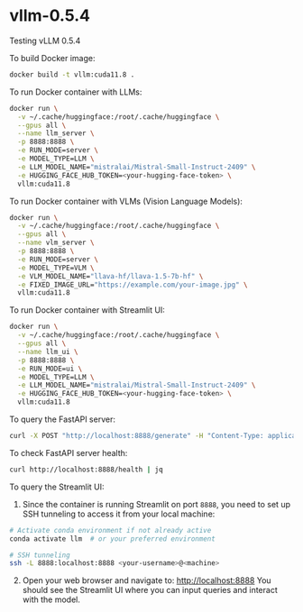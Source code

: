 # vllm-0.5.4
Testing vLLM 0.5.4

To build Docker image:

```sh
docker build -t vllm:cuda11.8 .
```

To run Docker container with LLMs:

```sh
docker run \
  -v ~/.cache/huggingface:/root/.cache/huggingface \
  --gpus all \
  --name llm_server \
  -p 8888:8888 \
  -e RUN_MODE=server \
  -e MODEL_TYPE=LLM \
  -e LLM_MODEL_NAME="mistralai/Mistral-Small-Instruct-2409" \
  -e HUGGING_FACE_HUB_TOKEN=<your-hugging-face-token> \
  vllm:cuda11.8

```

To run Docker container with VLMs (Vision Language Models):

```sh
docker run \
  -v ~/.cache/huggingface:/root/.cache/huggingface \
  --gpus all \
  --name vlm_server \
  -p 8888:8888 \
  -e RUN_MODE=server \
  -e MODEL_TYPE=VLM \
  -e VLM_MODEL_NAME="llava-hf/llava-1.5-7b-hf" \
  -e FIXED_IMAGE_URL="https://example.com/your-image.jpg" \
  vllm:cuda11.8

```

To run Docker container with Streamlit UI:
```sh
docker run \
  -v ~/.cache/huggingface:/root/.cache/huggingface \
  --gpus all \
  --name llm_ui \
  -p 8888:8888 \
  -e RUN_MODE=ui \
  -e MODEL_TYPE=LLM \
  -e LLM_MODEL_NAME="mistralai/Mistral-Small-Instruct-2409" \
  -e HUGGING_FACE_HUB_TOKEN=<your-hugging-face-token> \
  vllm:cuda11.8

```

<!-- TODO: remove '| jq' from these curl commands -->
To query the FastAPI server:

```sh
curl -X POST "http://localhost:8888/generate" -H "Content-Type: application/json" -d "{\"text\": \"What is the content of this image?\"}" | jq
```

To check FastAPI server health:

```sh
curl http://localhost:8888/health | jq
```

To query the Streamlit UI:

1. Since the container is running Streamlit on port `8888`, you need to set up SSH tunneling to access it from your local machine:
```sh
# Activate conda environment if not already active
conda activate llm  # or your preferred environment

# SSH tunneling
ssh -L 8888:localhost:8888 <your-username>@<machine>

```

2. Open your web browser and navigate to:
[http://localhost:8888](http://localhost:8888)
You should see the Streamlit UI where you can input queries and interact with the model.
